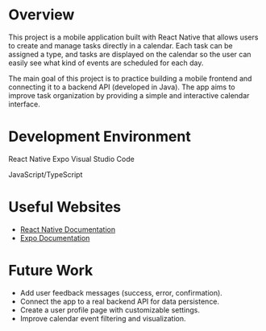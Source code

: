 # Overview

This project is a mobile application built with React Native that allows users to create and manage tasks directly in a calendar. Each task can be assigned a type, and tasks are displayed on the calendar so the user can easily see what kind of events are scheduled for each day.

The main goal of this project is to practice building a mobile frontend and connecting it to a backend API (developed in Java). The app aims to improve task organization by providing a simple and interactive calendar interface.


# Development Environment

React Native
Expo
Visual Studio Code

JavaScript/TypeScript

# Useful Websites

* [React Native Documentation](https://reactnative.dev/docs)
* [Expo Documentation](https://docs.expo.dev/)

# Future Work

* Add user feedback messages (success, error, confirmation).
* Connect the app to a real backend API for data persistence.
* Create a user profile page with customizable settings.
* Improve calendar event filtering and visualization.


